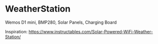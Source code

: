 # WeatherStation
Wemos D1 mini, BMP280, Solar Panels, Charging Board

Inspiration: https://www.instructables.com/Solar-Powered-WiFi-Weather-Station/
